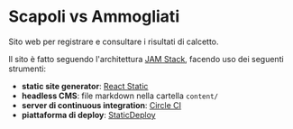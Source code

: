 # Scapoli vs Ammogliati

Sito web per registrare e consultare i risultati di calcetto.

Il sito è fatto seguendo l'architettura [JAM Stack](https://jamstack.org/),
facendo uso dei seguenti strumenti:

- **static site generator**:
  [React Static](https://github.com/react-static/react-static)
- **headless CMS**: file markdown nella cartella `content/`
- **server di continuous integration**: [Circle CI](https://circleci.com/)
- **piattaforma di deploy**: [StaticDeploy](https://staticdeploy.io/)
